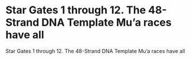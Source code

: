 # Star Gates 1 through 12. The 48-Strand DNA Template Mu’a races have all

Star Gates 1 through 12. The 48-Strand DNA Template Mu’a races have all